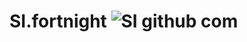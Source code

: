 # SI.fortnight ![SI github com](https://github.com/SI-Ethereum-Organisation-Foundation/cuddly-fortnight/assets/127110010/c3cb7b60-32e7-4c55-81ee-024e9da9c50b)
